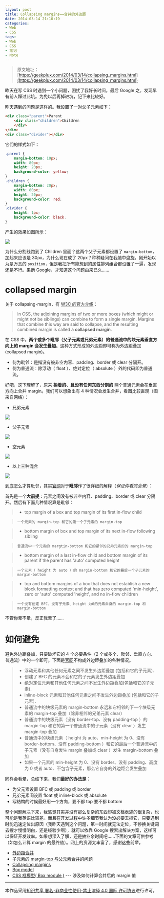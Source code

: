 ```yaml
---
layout: post
title: Collapsing margins——合并的外边距
date: 2014-03-14 21:10:19
categories:
- Web
- CSS
tags:
- Web
- CSS
- 笔记
- Note
---
```


> 原文地址：[https://geekplux.com/2014/03/14/collapsing_margins.html](https://geekplux.com/2014/03/14/collapsing_margins.html)

昨天在写 CSS 时遇到一个小问题，困扰了我好长时间，最后 Google 之，发现早有前人踩过此坑。为免以后再掉进坑，记下来比较好。

昨天遇到的问题是这样的。我设置了一对父子元素如下：

```HTML
<div class="parent">Parent
    <div class="children">Children
    </div>
</div>
<div class="divider"></div>
```

它们的样式如下：

```CSS
.parent {
    margin-bottom: 10px;
    width: 80px;
    height: 20px;
    background-color: yellow;
}
.children {
    margin-bottom: 20px;
    width: 80px;
    height: 20px;
    background-color: red;
}
.divider {
    height: 1px;
    background-color: black;
}
```

产生的效果如图所示：

![][1]

为什么分割线跑到了 Children 里面？这两个父子元素都设置了 `margin-bottom`，加起来应该是 30px，为什么现在成了 20px？种种疑问在我脑中盘旋。刚开始以为是万恶的 `position`，但是我把所有能想到的属性排列组合都设置了一遍，发现还是不行。果断 Google，才知道这个问题由来已久……

<!-- more -->

# collapsed margin

关于 collapsing-margin，有 [W3C 的官方介绍][2]：

> In CSS, the adjoining margins of two or more boxes (which might or might not be siblings) can combine to form a single margin. Margins that combine this way are said to collapse, and the resulting combined margin is called a **collapsed margin**.

在 CSS 中，**两个或多个毗邻（父子元素或兄弟元素）的普通流中的块元素垂直方向上的 margin 会发生叠加**。这种方式形成的外边距即可称为外边距叠加(collapsed margin)。

- 何为毗邻：是指没有被非空内容、padding、border 或 clear 分隔开。
- 何为普通流：除浮动（ float ）、绝对定位（ absolute ）外的代码即为普通流。

好吧，这下理解了，原来 **挨着的、且没有任何东西分割的** 两个普通元素会在垂直方向上合并 margin。我们可以想象出有 4 种情况会发生合并，看图比较直观（图来自网络）：

- 兄弟元素

![][3]

- 父子元素

![][4]

- 空元素

![][5]

- 以上三种混合

![][6]

到底怎么才算毗邻，其实[官网][2]对于**毗邻**作了很详细的解释（_保证你看完会晕_）：

首先是一个**大前提**：元素之间没有被非空内容、padding、border 或 clear 分隔开。然后有下面几种情况算是毗邻：

> - top margin of a box and top margin of its first in-flow child

>     一个元素的 margin-top 和它的第一个子元素的 margin-top

> - bottom margin of box and top margin of its next in-flow following sibling

>     普通流中一个元素的 margtin-bottom 和它的紧邻的兄弟元素的的 margin-top

> - bottom margin of a last in-flow child and bottom margin of its parent if the parent has 'auto' computed height

>     一个元素（ height 为 auto ）的 margin-bottom 和它的最后一个子元素的margin-bottom

> - top and bottom margins of a box that does not establish a new block formatting context and that has zero computed 'min-height', zero or 'auto' computed 'height', and no in-flow children

>     一个没有创建 BFC、没有子元素、height 为0的元素自身的 margin-top 和 margin-bottom

不管你晕不晕，反正我晕了……

# 如何避免

避免外边距叠加，只要破坏它的 4 个必要条件（2 个或多个、毗邻、垂直方向、普通流）中的一个即可。下面是[官网][2]不构成外边距叠加的各种情况。

> - 浮动元素和其他任何元素之间不发生外边距叠加 (包括和它的子元素).
> - 创建了 BFC 的元素不会和它的子元素发生外边距叠加
> - 绝对定位元素和其他任何元素之间不发生外边距叠加(包括和它的子元素).
> - inline-block 元素和其他任何元素之间不发生外边距叠加 (包括和它的子元素).
> - 普通流中的块级元素的 margin-bottom 永远和它相邻的下一个块级元素的 margin-top 叠加（除非相邻的兄弟元素 clear）
> - 普通流中的块级元素（没有 border-top、没有 padding-top ）的 margin-top 和它的第一个普通流中的子元素（没有 clear ）发生 margin-top 叠加
> - 普通流中的块级元素（ height 为 auto、min-height 为 0、没有 border-bottom、没有 padding-bottom ）和它的最后一个普通流中的子元素（没有自身发生 margin 叠加或 clear ）发生 margin-bottom 叠加
> - 如果一个元素的 min-height 为 0、没有 border、没有 padding、高度为 0 或者 auto、不包含子元素，那么它自身的外边距会发生叠加

同样会看晕，总结下来，我们**最好的办法是**：

- 为父元素设置 BFC 或 padding 或 border
- 兄弟元素间设置 float 或 inline-block 或 absolute
- 写结构的时候最好用一个方向，要不都 top 要不都 bottom

整个问题解决下来，我感觉其实并没有那么复杂的东西却被文档表述的很复杂，也可能是我英语比较差。而且在开发过程中许多细节我认为没必要去抠它，只要遇到时能迅速定位出原因（我昨天遇到这个问题，第一时间就无法定位，不停换关键词去搜才慢慢明白，还是经验少啊），就可以依靠 Google 搜索出解决方案，这样可以保证开发效率。如果想深入了解，还是抽业余时间吧……下面的文章可供参考（如怎么计算 margin 的最终值）。网上的资源太丰富了，感谢这些前辈。

- [外边距合并](https://developer.mozilla.org/zh-CN/docs/CSS/margin_collapsing)
- [子元素的 margin-top 与父元素合并的问题](http://blog.csdn.net/yuanxin1113/article/details/8829170)
- [Collapsing margins](http://css-tricks.com/almanac/properties/m/margin/)
- [Box model](http://www.w3.org/TR/CSS21/box.html#collapsing-margins)
- [CSS 框模型( Box module )](http://www.w3help.org/zh-cn/kb/006/) --- 涉及如何计算合并后的 margin 值

[1]: https://geekpluxblog.oss-cn-hongkong.aliyuncs.com/example-0.png
[2]: https://www.w3.org/TR/CSS21/box.html#collapsing-margins
[3]: https://geekpluxblog.oss-cn-hongkong.aliyuncs.com/example-1.gif
[4]: https://geekpluxblog.oss-cn-hongkong.aliyuncs.com/example-2.gif
[5]: https://geekpluxblog.oss-cn-hongkong.aliyuncs.com/example-3.gif
[6]: https://geekpluxblog.oss-cn-hongkong.aliyuncs.com/example-4.gif

---

本作品采用[知识共享 署名-非商业性使用-禁止演绎 4.0 国际 许可协议](http://creativecommons.org/licenses/by-nc-nd/4.0/)进行许可。

